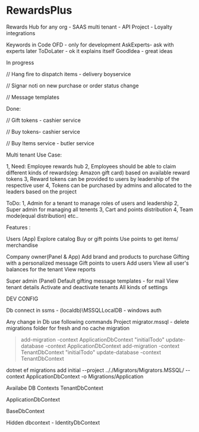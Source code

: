 # RewardsPlus
Rewards Hub for any org - SAAS multi tenant - API Project - Loyalty integrations

Keywords in Code
OFD - only for development 
AskExperts- ask with experts later
ToDoLater - ok it explains itself
GoodIdea - great ideas 

In progress

// Hang fire to dispatch items - delivery boyservice

// Signar noti on new purchase or order status change

// Message templates

Done:

// Gift tokens - cashier service

// Buy tokens- cashier service

// Buy Items service - butler service


Multi tenant Use Case: 

1, Need: Employee rewards hub 
2, Employees should be able to claim different kinds of rewards(eg: Amazon gift card) 
  based on available reward tokens
3, Reward tokens can be provided to users by leadership
  of the respective user
4, Tokens can be purchased by admins and allocated to the leaders based on the project 

ToDo:
1, Admin for a tenant to manage roles of users and leadership
2, Super admin for managing all tenents
3, Cart and points distribution
4, Team mode(equal distribution) etc..

Features :

Users (App)
Explore catalog
Buy or gift points
Use points to get items/ merchandise 

Company owner(Panel & App)
Add brand and products to purchase
Gifting with a personalized message
Gift points to users
Add users
View all user's balances for the tenant
View reports
     
 Super admin (Panel)
Default gifting message templates - for mail
View tenant details
Activate and deactivate tenants
All kinds of settings


DEV CONFIG 

Db connect in ssms - (localdb)\MSSQLLocalDB  - windows auth

Any change in Db use following commands
Project migrator.mssql - delete migrations folder for fresh and no cache migration

> add-migration -context ApplicationDbContext "initialTodo"
> update-database -context ApplicationDbContext 
add-migration -context TenantDbContext "initialTodo"
update-database -context TenantDbContext

dotnet ef migrations add initial --project .././Migrators/Migrators.MSSQL/ --context ApplicationDbContext -o Migrations/Application


Availabe DB Contexts
TenantDbContext

ApplicationDbContext

BaseDbContext

Hidden dbcontext - 
IdentityDbContext

